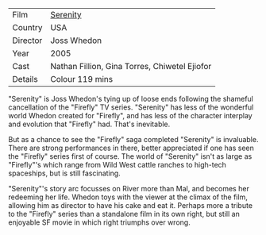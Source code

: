 | | |
|-|-|
Film|[Serenity](https://www.imdb.com/title/tt0379786/)
Country|USA
Director|Joss Whedon
Year|2005
Cast|Nathan Fillion, Gina Torres, Chiwetel Ejiofor
Details|Colour 119 mins

"Serenity" is Joss Whedon's
tying up of loose ends following the shameful cancellation of the "Firefly"
TV series.  "Serenity" has less of the wonderful world Whedon created for "Firefly", and
has less of the character interplay and evolution that "Firefly" had.  That's
inevitable.

But as a chance to see the "Firefly" saga completed "Serenity" is invaluable.
There are strong performances in there, better appreciated if one has seen the
"Firefly" series first of course.  The world of "Serenity" isn't as large as
"Firefly"'s which range from Wild West cattle ranches to high-tech spaceships,
but is still fascinating.

"Serenity"'s story arc focusses on River more than Mal, and becomes her
redeeming her life.  Whedon toys with the viewer at the climax of the film,
allowing him as director to have his cake and eat it.  Perhaps more a tribute to
the "Firefly" series than a standalone film in its own right, but still
an enjoyable SF movie in which right triumphs over wrong.